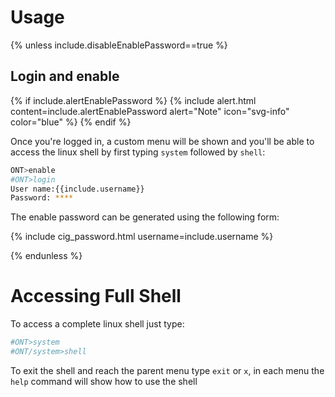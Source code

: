 # Usage
{% unless include.disableEnablePassword==true %}
## Login and enable

{% if include.alertEnablePassword  %}
{% include alert.html content=include.alertEnablePassword alert="Note" icon="svg-info" color="blue" %}
{% endif %}

Once you're logged in, a custom menu will be shown and you'll be able to access the linux shell by first typing `system` followed by `shell`:

```sh
ONT>enable
#ONT>login
User name:{{include.username}}
Password: ****
```

The enable password can be generated using the following form:

{% include cig_password.html username=include.username %}

{% endunless  %}

# Accessing Full Shell

To access a complete linux shell just type:
```sh
#ONT>system
#ONT/system>shell
```

To exit the shell and reach the parent menu type `exit` or `x`, in each menu the `help` command will show how to use the shell
